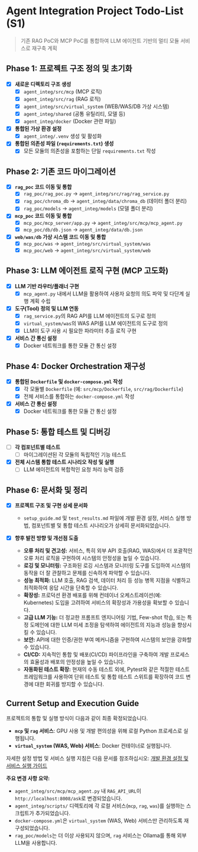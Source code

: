 # Agent Integration Project Todo-List (S1)

> 기존 RAG PoC와 MCP PoC를 통합하여 LLM 에이전트 기반의 멀티 모듈 서비스로 재구축 계획

## Phase 1: 프로젝트 구조 정의 및 초기화

- [x] **새로운 디렉토리 구조 생성**
    - [x] `agent_integ/src/mcp` (MCP 로직)
    - [x] `agent_integ/src/rag` (RAG 로직)
    - [x] `agent_integ/src/virtual_system` (WEB/WAS/DB 가상 시스템)
    - [x] `agent_integ/shared` (공통 유틸리티, 모델 등)
    - [x] `agent_integ/docker` (Docker 관련 파일)

- [x] **통합된 가상 환경 설정**
    - [x] `agent_integ/.venv` 생성 및 활성화

- [x] **통합된 의존성 파일 (`requirements.txt`) 생성**
    - [x] 모든 모듈의 의존성을 포함하는 단일 `requirements.txt` 작성

## Phase 2: 기존 코드 마이그레이션

- [x] **`rag_poc` 코드 이동 및 통합**
    - [x] `rag_poc/rag_poc.py` -> `agent_integ/src/rag/rag_service.py`
    - [x] `rag_poc/chroma_db` -> `agent_integ/data/chroma_db` (데이터 폴더 분리)
    - [x] `rag_poc/models` -> `agent_integ/models` (모델 폴더 분리)

- [x] **`mcp_poc` 코드 이동 및 통합**
    - [x] `mcp_poc/mcp_server/app.py` -> `agent_integ/src/mcp/mcp_agent.py`
    - [x] `mcp_poc/db/db.json` -> `agent_integ/data/db.json`

- [x] **`web/was/db` 가상 시스템 코드 이동 및 통합**
    - [x] `mcp_poc/was` -> `agent_integ/src/virtual_system/was`
    - [x] `mcp_poc/web` -> `agent_integ/src/virtual_system/web`

## Phase 3: LLM 에이전트 로직 구현 (MCP 고도화)

- [x] **LLM 기반 라우터/플래너 구현**
    - [x] `mcp_agent.py` 내에서 LLM을 활용하여 사용자 요청의 의도 파악 및 다단계 실행 계획 수립

- [x] **도구(Tool) 정의 및 LLM 연동**
    - [x] `rag_service.py`의 RAG API를 LLM 에이전트의 도구로 정의
    - [x] `virtual_system/was`의 WAS API를 LLM 에이전트의 도구로 정의
    - [x] LLM이 도구 사용 시 필요한 파라미터 추출 로직 구현

- [x] **서비스 간 통신 설정**
    - [x] Docker 네트워크를 통한 모듈 간 통신 설정

## Phase 4: Docker Orchestration 재구성

- [x] **통합된 `Dockerfile` 및 `docker-compose.yml` 작성**
    - [x] 각 모듈별 `Dockerfile` (예: `src/mcp/Dockerfile`, `src/rag/Dockerfile`)
    - [x] 전체 서비스를 통합하는 `docker-compose.yml` 작성

- [x] **서비스 간 통신 설정**
    - [x] Docker 네트워크를 통한 모듈 간 통신 설정

## Phase 5: 통합 테스트 및 디버깅

- [ ] **각 컴포넌트별 테스트**
    - [ ] 마이그레이션된 각 모듈의 독립적인 기능 테스트

- [x] **전체 시스템 통합 테스트 시나리오 작성 및 실행**
    - [ ] LLM 에이전트의 복합적인 요청 처리 능력 검증

## Phase 6: 문서화 및 정리

- [x] **프로젝트 구조 및 구현 상세 문서화**
    - `setup_guide.md` 및 `test_results.md` 파일에 개발 환경 설정, 서비스 실행 방법, 컴포넌트별 및 통합 테스트 시나리오가 상세히 문서화되었습니다.

- [x] **향후 발전 방향 및 개선점 도출**
    - **오류 처리 및 견고성:** 서비스, 특히 외부 API 호출(RAG, WAS)에서 더 포괄적인 오류 처리 로직을 구현하여 시스템의 안정성을 높일 수 있습니다.
    - **로깅 및 모니터링:** 구조화된 로깅 시스템과 모니터링 도구를 도입하여 시스템의 동작을 더 잘 관찰하고 문제를 신속하게 파악할 수 있습니다.
    - **성능 최적화:** LLM 호출, RAG 검색, 데이터 처리 등 성능 병목 지점을 식별하고 최적화하여 응답 시간을 단축할 수 있습니다.
    - **확장성:** 프로덕션 환경 배포를 위해 컨테이너 오케스트레이션(예: Kubernetes) 도입을 고려하여 서비스의 확장성과 가용성을 확보할 수 있습니다.
    - **고급 LLM 기능:** 더 정교한 프롬프트 엔지니어링 기법, Few-shot 학습, 또는 특정 도메인에 대한 LLM 미세 조정을 탐색하여 에이전트의 지능과 성능을 향상시킬 수 있습니다.
    - **보안:** API에 대한 인증/권한 부여 메커니즘을 구현하여 시스템의 보안을 강화할 수 있습니다.
    - **CI/CD:** 지속적인 통합 및 배포(CI/CD) 파이프라인을 구축하여 개발 프로세스의 효율성과 배포의 안정성을 높일 수 있습니다.
    - **자동화된 테스트 확장:** 현재의 수동 테스트 외에, Pytest와 같은 적절한 테스트 프레임워크를 사용하여 단위 테스트 및 통합 테스트 스위트를 확장하여 코드 변경에 대한 회귀를 방지할 수 있습니다.


## Current Setup and Execution Guide

프로젝트의 통합 및 실행 방식이 다음과 같이 최종 확정되었습니다.

*   **`mcp` 및 `rag` 서비스**: GPU 사용 및 개발 편의성을 위해 로컬 Python 프로세스로 실행됩니다.
*   **`virtual_system` (WAS, Web) 서비스**: Docker 컨테이너로 실행됩니다.

자세한 설정 방법 및 서비스 실행 지침은 다음 문서를 참조하십시오:
[개발 환경 설정 및 서비스 실행 가이드](setup_guide.md)

**주요 변경 사항 요약:**

*   `agent_integ/src/mcp/mcp_agent.py` 내 `RAG_API_URL`이 `http://localhost:8008/ask`로 변경되었습니다.
*   `agent_integ/scripts/` 디렉토리에 각 로컬 서비스(`mcp`, `rag`, `was`)를 실행하는 스크립트가 추가되었습니다.
*   `docker-compose.yml`은 `virtual_system` (WAS, Web) 서비스만 관리하도록 재구성되었습니다.
*   `rag_poc/models`는 더 이상 사용되지 않으며, `rag` 서비스는 Ollama를 통해 외부 LLM을 사용합니다.
